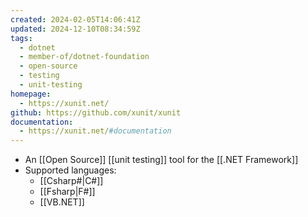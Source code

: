 ```yaml
---
created: 2024-02-05T14:06:41Z
updated: 2024-12-10T08:34:59Z
tags:
  - dotnet
  - member-of/dotnet-foundation
  - open-source
  - testing
  - unit-testing
homepage:
  - https://xunit.net/
github: https://github.com/xunit/xunit
documentation:
  - https://xunit.net/#documentation
---
```

- An [[Open Source]] [[unit testing]] tool for the [[.NET Framework]]
- Supported languages:
	- [[Csharp#|C#]]
	- [[Fsharp|F#]]
	- [[VB.NET]]
